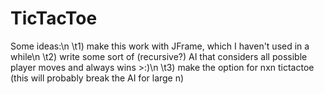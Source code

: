 # TicTacToe

Some ideas:\n
\t1) make this work with JFrame, which I haven't used in a while\n
\t2) write some sort of (recursive?) AI that considers all possible player moves and always wins >:)\n
\t3) make the option for nxn tictactoe (this will probably break the AI for large n)